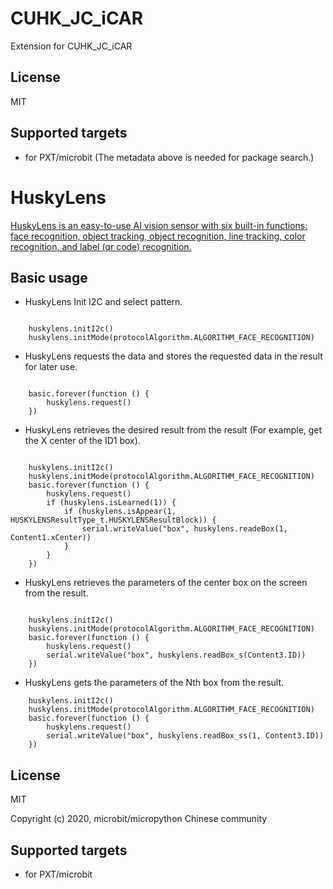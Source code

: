 # CUHK_JC_iCAR

Extension for CUHK_JC_iCAR

## License

MIT

## Supported targets

* for PXT/microbit
(The metadata above is needed for package search.)

# HuskyLens

[HuskyLens is an easy-to-use AI vision sensor with six built-in functions: face recognition, object tracking, object recognition, line tracking, color recognition, and label (qr code) recognition.](https://www.dfrobot.com/product-1922.html?tracking=5e85a3437efac)
## Basic usage

* HuskyLens Init I2C and select pattern.

```blocks

    huskylens.initI2c()
    huskylens.initMode(protocolAlgorithm.ALGORITHM_FACE_RECOGNITION)

```

* HuskyLens requests the data and stores the requested data in the result for later use.

```blocks

    basic.forever(function () {
        huskylens.request()
    })

```

* HuskyLens retrieves the desired result from the result (For example, get the X center of the ID1 box).

```blocks

    huskylens.initI2c()
    huskylens.initMode(protocolAlgorithm.ALGORITHM_FACE_RECOGNITION)
    basic.forever(function () {
        huskylens.request()
        if (huskylens.isLearned(1)) {
            if (huskylens.isAppear(1, HUSKYLENSResultType_t.HUSKYLENSResultBlock)) {
                serial.writeValue("box", huskylens.readeBox(1, Content1.xCenter))
            }
        }
    })

```

* HuskyLens retrieves the parameters of the center box on the screen from the result.

```blocks

    huskylens.initI2c()
    huskylens.initMode(protocolAlgorithm.ALGORITHM_FACE_RECOGNITION)
    basic.forever(function () {
        huskylens.request()
        serial.writeValue("box", huskylens.readBox_s(Content3.ID))
    })

```

* HuskyLens gets the parameters of the Nth box from the result.

```blocks
    huskylens.initI2c()
    huskylens.initMode(protocolAlgorithm.ALGORITHM_FACE_RECOGNITION)
    basic.forever(function () {
        huskylens.request()
        serial.writeValue("box", huskylens.readBox_ss(1, Content3.ID))
    })

```
## License

MIT

Copyright (c) 2020, microbit/micropython Chinese community  

## Supported targets

* for PXT/microbit
